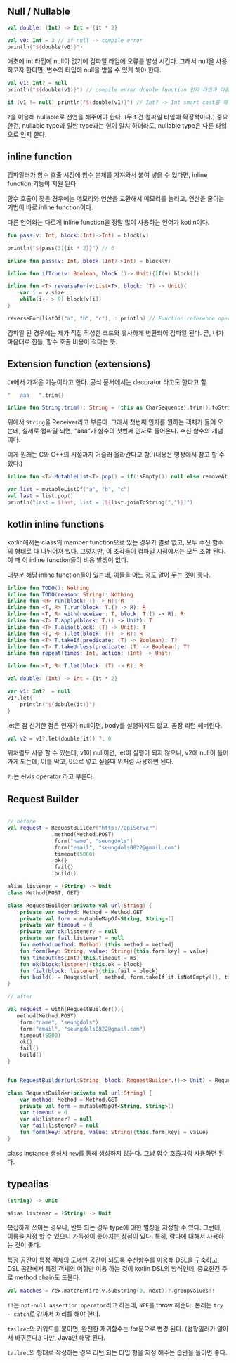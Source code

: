 
## Null / Nullable

```kotlin
val double: (Int) -> Int = {it * 2}

val v0: Int = 3 // if null -> compile error
println("${double(v0)}")
```

애초에 int 타입에 null이 없기에 컴파일 타임에 오류를 발생 시킨다. 
그래서 null을 사용하고자 한다면, 변수의 타입에 null을 받을 수 있게 해야 한다. 

```kotlin
val v1: Int? = null
println("${double(v1)}") // compile error double function 인자 타입과 다름.

if (v1 != null) println("${double(v1)}") // Int? -> Int smart cast를 해주기 때문에 가능하다. 
```

`?`을 이용해 nullable로 선언을 해주어야 한다. (무조건 컴파일 타임에 확정적이다.)
중요한건, nullable type과 일반 type과는 형이 일치 하더라도, nullable type은 다른 타입으로 인지 한다. 


## inline function 

컴파일러가 함수 호출 시점에 함수 본체를 가져와서 붙여 넣을 수 있다면, inline function 기능이 지원 된다. 

함수 호출이 잦은 경우에는 메모리와 연산을 교환해서 메모리를 늘리고, 연산을 줄이는 기법이 바로 inline function이다. 

다른 언어와는 다르게 inline function을 정말 많이 사용하는 언어가 kotlin이다. 

```kotlin
fun pass(v: Int, block:(Int)->Int) = block(v)

println("${pass(3){it * 2}}") // 6

inline fun pass(v: Int, block:(Int)->Int) = block(v)

inline fun ifTrue(v: Boolean, block:()-> Unit){if(v) block()}

inline fun <T> reverseFor(v:List<T>, block: (T) -> Unit){
    var i = v.size
    while(i-- > 9) block(v[i])
}

reverseFor(listOf("a", "b", "c"), ::println) // Function reference operator
```

컴파일 된 경우에는 제가 직접 작성한 코드와 유사하게 변환되어 컴파일 된다. 곧, 내가 마음대로 한들, 함수 호출 비용이 적다는 뜻.

## Extension function (extensions)

`C#`에서 가져온 기능이라고 한다. 공식 문서에서는 decorator 라고도 한다고 함. 

```kotlin
"   aaa   ".trim()

inline fun String.trim(): String = (this as CharSequence).trim().toString()
```

위에서 `String`을 Receiver라고 부른다. 그래서 첫번째 인자를 원하는 객체가 들어 오는데, 실제로 컴파일 되면, "aaa"가 함수의 첫번째 인자로 들어온다. 
수신 함수의 개념이다. 

이게 원래는 C와 C++의 시절까지 거슬러 올라간다고 함. (내용은 영상에서 참고 할 수 있다.)

```kotlin
inline fun <T> MutableList<T>.pop() = if(isEmpty()) null else removeAt(lastIndex)

var list = mutableListOf("a", "b", "c")
val last = list.pop()
println("last = $last, list = [${list.joinToString(",")}]")
```

## kotlin inline functions

kotlin에서는 class의 member function으로 있는 경우가 별로 없고, 모두 수신 함수의 형태로 다 나뉘어져 있다. 
그렇지만, 이 조각들이 컴파일 시점에서는 모두 조합 된다. 이 때 이 inline function들이 비용 발생이 없다. 

대부분 해당 inline function들이 있는데, 이들을 어느 정도 알아 두는 것이 좋다. 

```kotlin
inline fun TODO(): Nothing
inline fun TODO(reason: String): Nothing
inline fun <R> run(block: () -> R): R
inline fun <T, R> T.run(block: T.() -> R): R
inline fun <T, R> with(receiver: T, block: T.() -> R): R
inline fun <T> T.apply(block: T.() -> Unit): T
inline fun <T> T.also(block: (T) -> Unit): T
inline fun <T, R> T.let(block: (T) -> R): R
inline fun <T> T.takeIf(predicate: (T) -> Boolean): T?
inline fun <T> T.takeUnless(predicate: (T) -> Boolean): T?
inline fun repeat(times: Int, action: (Int) -> Unit) 
```

```kotlin
inline fun <T, R> T.let(block: (T) -> R): R

val double: (Int) -> Int = {it * 2}

var v1: Int?  = null
v1?.let{
    println("${dobule(it)}")
}
```

let은 참 신기한 점은 인자가 null이면, body를 실행하지도 않고, 곧장 리턴 해버린다. 

```kotlin
val v2 = v1?.let(double(it)) ?: 0 
```

위처럼도 사용 할 수 있는데, v1이 null이면, let이 실행이 되지 않으니, v2에 null이 들어가게 되는데, 이를 막고, 0으로 넣고 싶을때 위처럼 사용하면 된다. 

`?:`는 elvis operator 라고 부른다. 

## Request Builder 

```kotlin

// before
val request = RequestBuilder("http://apiServer")
              .method(Method.POST)
              .form("name", "seungdols")
              .form("email", "seungdols0822@gmail.com")
              .timeout(5000)
              .ok{}
              .fail{}
              .build()

alias listener = (String) -> Unit
class Method{POST, GET}

class RequestBuilder(private val url:String) {
    private var method: Method = Method.GET
    private val form = mutableMapOf<String, String>()
    private var timeout = 0
    private var ok:listener? = null
    private var fail:listener? = null
    fun method(method: Method) {this.method = method}
    fun form(key: String, value: String){this.form[key] = value}
    fun timeout(ms:Int){this.timeout = ms}
    fun ok(block:listener){this.ok = block}
    fun fial(block: listener){this.fail = block}
    fun build() = Reuqest(url, method, form.takeIf{it.isNotEmpty()}, timeout, ok, faile) 
}

// after 

val request = with(RequestBuilder()){
   method(Method.POST)
    form("name", "seungdols")
    form("email", "seungdols0822@gmail.com")
    timeout(5000)
    ok{}
    fail{}
    build()
}


fun RequestBuilder(url:String, block: RequestBuilder.()-> Unit) = RequestBuilder(url).apply(block).build()

class RequestBuilder(private val url:String) {
    var method: Method = Method.GET
    private val form = mutableMapOf<String, String>()
    var timeout = 0
    var ok:listener? = null
    var fail:listener? = null
    fun form(key: String, value: String){this.form[key] = value}
}
```

class instance 생성시 `new`를 통해 생성하지 않는다. 그냥 함수 호출처럼 사용하면 된다. 

## typealias 

```kotlin
(String) -> Unit 

alias listener = (String) -> Unit
```

복잡하게 쓰이는 경우나, 반복 되는 경우 type에 대한 별칭을 지정할 수 있다. 그런데, 이름을 지정 할 수 있으니 가독성이 좋아지는 장점이 있다. 특히, 람다에 대해서 사용하는 것이 좋다. 


특정 공간이 특정 객체의 도메인 공간이 되도록 
수신함수를 이용해 DSL을 구축하고, DSL 공간에서 특정 객체의 어휘만 이용 하는 것이 kotlin DSL의 방식인데, 중요한건 주로 method chain도 드물다. 

```kotlin
val matches = rex.matchEntire(v.substring(0, next))?.groupValues!!
```

`!!`는 `not-null assertion operator`라고 하는데, `NPE`를 throw 해준다. 본래는 `try - catch`로 감싸서 처리를 해야 한다. 


`tailrec`의 키워드를 붙이면, 완전한 재귀함수는 for문으로 변경 된다. (컴팡일러가 알아서 바꿔준다.) 다만, Java만 해당 된다. 

`tailrec`의 형태로 작성하는 경우 리턴 되는 타입 형을 지정 해주는 습관을 들이면 좋다. 